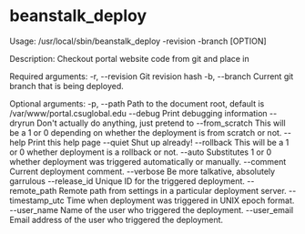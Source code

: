 # beanstalk_deploy

Usage:
    /usr/local/sbin/beanstalk_deploy -revision <REVISION> -branch <BRANCH> [OPTION]

Description:
    Checkout portal website code from git and place in <PATH>

Required arguments:
   -r, --revision        Git revision hash
   -b, --branch          Current git branch that is being deployed.

Optional arguments:
   -p, --path            Path to the document root, default is /var/www/portal.csuglobal.edu
   --debug               Print debugging information
   --dryrun              Don't actually do anything, just pretend to
   --from_scratch        This will be a 1 or 0 depending on whether the deployment is from scratch or not.
   --help                Print this help page
   --quiet               Shut up already!
   --rollback            This will be a 1 or 0 whether deployment is a rollback or not.
   --auto                Substitutes 1 or 0 whether deployment was triggered automatically or manually.
   --comment             Current deployment comment.
   --verbose             Be more talkative, absolutely garrulous
   --release_id          Unique ID for the triggered deployment.
   --remote_path         Remote path from settings in a particular deployment server.
   --timestamp_utc       Time when deployment was triggered in UNIX epoch format.
   --user_name           Name of the user who triggered the deployment.
   --user_email          Email address of the user who triggered the deployment.

